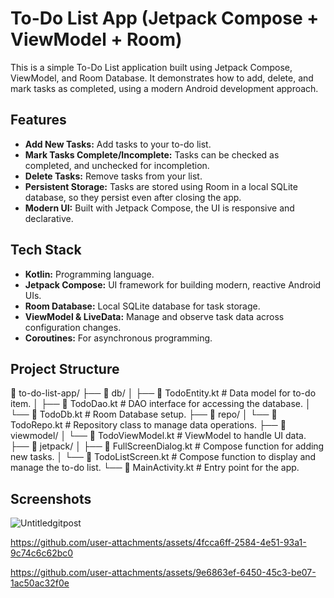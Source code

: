 # To-Do List App (Jetpack Compose + ViewModel + Room)

This is a simple To-Do List application built using Jetpack Compose, ViewModel, and Room Database. It demonstrates how to add, delete, and mark tasks as completed, using a modern Android development approach.

## Features
- **Add New Tasks:** Add tasks to your to-do list.
- **Mark Tasks Complete/Incomplete:** Tasks can be checked as completed, and unchecked for incompletion.
- **Delete Tasks:** Remove tasks from your list.
- **Persistent Storage:** Tasks are stored using Room in a local SQLite database, so they persist even after closing the app.
- **Modern UI:** Built with Jetpack Compose, the UI is responsive and declarative.

## Tech Stack
- **Kotlin:** Programming language.
- **Jetpack Compose:** UI framework for building modern, reactive Android UIs.
- **Room Database:** Local SQLite database for task storage.
- **ViewModel & LiveData:** Manage and observe task data across configuration changes.
- **Coroutines:** For asynchronous programming.

## Project Structure
📂 to-do-list-app/
├── 📁 db/
│   ├── 📄 TodoEntity.kt        # Data model for to-do item.
│   ├── 📄 TodoDao.kt           # DAO interface for accessing the database.
│   └── 📄 TodoDb.kt            # Room Database setup.
├── 📁 repo/
│   └── 📄 TodoRepo.kt          # Repository class to manage data operations.
├── 📁 viewmodel/
│   └── 📄 TodoViewModel.kt     # ViewModel to handle UI data.
├── 📁 jetpack/
│   ├── 📄 FullScreenDialog.kt  # Compose function for adding new tasks.
│   └── 📄 TodoListScreen.kt    # Compose function to display and manage the to-do list.
└── 📄 MainActivity.kt          # Entry point for the app.

## Screenshots 

![Untitledgitpost](https://github.com/user-attachments/assets/1d0e359b-0521-4d4d-90c1-628ea026355c)





https://github.com/user-attachments/assets/4fcca6ff-2584-4e51-93a1-9c74c6c62bc0




https://github.com/user-attachments/assets/9e6863ef-6450-45c3-be07-1ac50ac32f0e



